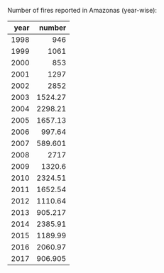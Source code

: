 Number of fires reported in Amazonas (year-wise):

|   year |   number |
|-------:|---------:|
|   1998 |  946     |
|   1999 | 1061     |
|   2000 |  853     |
|   2001 | 1297     |
|   2002 | 2852     |
|   2003 | 1524.27  |
|   2004 | 2298.21  |
|   2005 | 1657.13  |
|   2006 |  997.64  |
|   2007 |  589.601 |
|   2008 | 2717     |
|   2009 | 1320.6   |
|   2010 | 2324.51  |
|   2011 | 1652.54  |
|   2012 | 1110.64  |
|   2013 |  905.217 |
|   2014 | 2385.91  |
|   2015 | 1189.99  |
|   2016 | 2060.97  |
|   2017 |  906.905 |